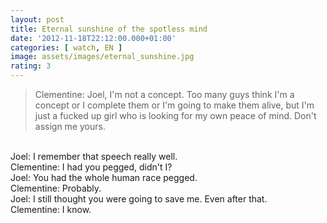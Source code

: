 ```yaml
---
layout: post
title: Eternal sunshine of the spotless mind
date: '2012-11-18T22:12:00.000+01:00'
categories: [ watch, EN ]
image: assets/images/eternal_sunshine.jpg
rating: 3
---
```


> Clementine: Joel, I'm not a concept. Too many guys think I'm a concept or I complete them or I'm going to make them alive, but I'm just a fucked up girl who is looking for my own peace of mind. Don't assign me yours.
<br/>
Joel: I remember that speech really well.
<br/>
Clementine: I had you pegged, didn't I?
<br/>
Joel: You had the whole human race pegged.
<br/>
Clementine: Probably.
<br/>
Joel: I still thought you were going to save me. Even after that.
<br/>
Clementine: I know.
